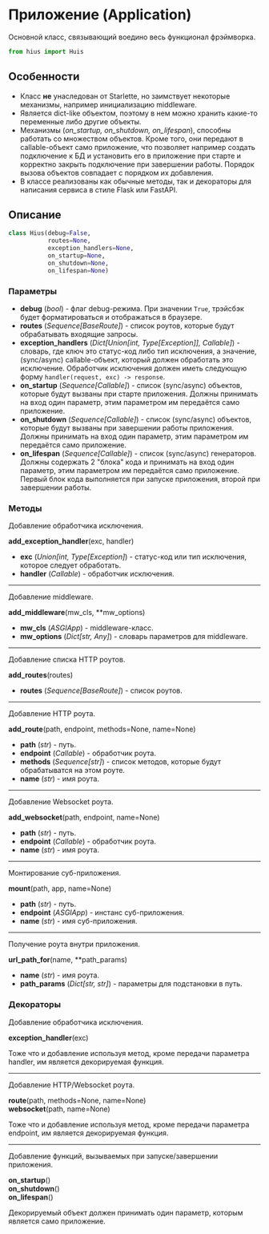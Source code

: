 # Приложение (Application)

Основной класс, связывающий воедино весь функционал фрэймворка.

```python
from hius import Huis
```

## Особенности

* Класс **не** унаследован от Starlette, но заимствует некоторые механизмы, например инициализацию middleware.
* Является dict-like объектом, поэтому в нем можно хранить какие-то переменные либо другие объекты.
* Механизмы (_on_startup, on_shutdown, on_lifespan_), способны работать со множеством объектов. Кроме того, они передают в callable-объект само приложение, что позволяет например создать подключение к БД и установить его в приложение при старте и корректно закрыть подключение при завершении работы. Порядок вызова объектов совпадает с порядком их добавления.
* В классе реализованы как обычные методы, так и декораторы для написания сервиса в стиле Flask или FastAPI.

## Описание

```python
class Hius(debug=False,
           routes=None,
           exception_handlers=None,
           on_startup=None,
           on_shutdown=None,
           on_lifespan=None)
```

### Параметры
    
* **debug** (_bool_) - флаг debug-режима. При значении `True`, трэйсбэк будет форматироваться и отображаться в браузере.
* **routes** (_Sequence[BaseRoute]_) - список роутов, которые будут обрабатывать входящие запросы.
* **exception_handlers** (_Dict[Union[int, Type[Exception]], Callable]_) - словарь, где ключ это статус-код либо тип исключения, а значение, (sync/async) callable-объект, который должен обработать это исключение. Обработчик исключения должен иметь следующую форму `handler(request, exc) -> response`.
* **on_startup** (_Sequence[Callable]_) - список (sync/async) объектов, которые будут вызваны при старте приложения. Должны принимать на вход один параметр, этим параметром им передаётся само приложение.
* **on_shutdown** (_Sequence[Callable]_) - список (sync/async) объектов, которые будут вызваны при завершении работы приложения. Должны принимать на вход один параметр, этим параметром им передаётся само приложение.
* **on_lifespan** (_Sequence[Callable]_) - список (sync/async) генераторов. Должны содержать 2 "блока" кода и принимать на вход один параметр, этим параметром им передаётся само приложение. Первый блок кода выполняется при запуске приложения, второй при завершении работы.

### Методы

Добавление обработчика исключения.

**add_exception_handler**(exc, handler)

* **exc** (_Union[int, Type[Exception]_) - статус-код или тип исключения, которое следует обработать.
* **handler** (_Callable_) - обработчик исключения.

---

Добавление middleware.

**add_middleware**(mw_cls, **mw_options)

* **mw_cls** (_ASGIApp_) - middleware-класс.
* **mw_options** (_Dict[str, Any]_) - словарь параметров для middleware.

---

Добавление списка HTTP роутов.

**add_routes**(routes)

* **routes** (_Sequence[BaseRoute]_) - список роутов.

---

Добавление HTTP роута.

**add_route**(path, endpoint, methods=None, name=None)

* **path** (_str_) - путь.
* **endpoint** (_Callable_) - обработчик роута.
* **methods** (_Sequence[str]_) - список методов, которые будут обрабатыватся на этом роуте.
* **name** (_str_) - имя роута.

---

Добавление Websocket роута.

**add_websocket**(path, endpoint, name=None)

* **path** (_str_) - путь.
* **endpoint** (_Callable_) - обработчик роута.
* **name** (_str_) - имя роута.

---

Монтирование суб-приложения.

**mount**(path, app, name=None)

* **path** (_str_) - путь.
* **endpoint** (_ASGIApp_) - инстанс суб-приложения.
* **name** (_str_) - имя cуб-приложения.

---

Получение роута внутри приложения.

**url_path_for**(name, **path_params)

* **name** (_str_) - имя роута.
* **path_params** (_Dict[str, str]_) - параметры для подстановки в путь.

### Декораторы

Добавление обработчика исключения.

**exception_handler**(exc)

Тоже что и добавление используя метод, кроме передачи параметра handler, им является декорируемая функция.

---

Добавление HTTP/Websocket роута.

**route**(path, methods=None, name=None)  
**websocket**(path, name=None)

Тоже что и добавление используя метод, кроме передачи параметра endpoint, им является декорируемая функция.

---

Добавление функций, вызываемых при запуске/завершении приложения.

**on_startup**()  
**on_shutdown**()  
**on_lifespan**()  

Декорируемый объект должен принимать один параметр, которым является само приложение.
